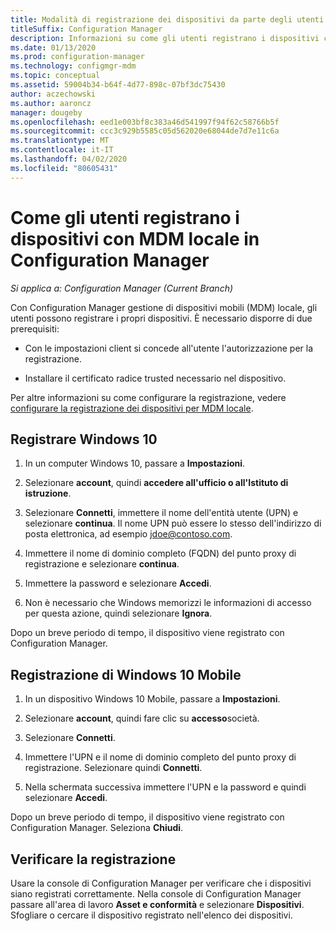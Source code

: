 ```yaml
---
title: Modalità di registrazione dei dispositivi da parte degli utenti
titleSuffix: Configuration Manager
description: Informazioni su come gli utenti registrano i dispositivi con la gestione di dispositivi mobili (MDM) locale in Configuration Manager.
ms.date: 01/13/2020
ms.prod: configuration-manager
ms.technology: configmgr-mdm
ms.topic: conceptual
ms.assetid: 59004b34-b64f-4d77-898c-07bf3dc75430
author: aczechowski
ms.author: aaroncz
manager: dougeby
ms.openlocfilehash: eed1e003bf8c383a46d541997f94f62c58766b5f
ms.sourcegitcommit: ccc3c929b5585c05d562020e68044de7d7e11c6a
ms.translationtype: MT
ms.contentlocale: it-IT
ms.lasthandoff: 04/02/2020
ms.locfileid: "80605431"
---
```

# <a name="how-users-enroll-devices-with-on-premises-mdm-in-configuration-manager"></a>Come gli utenti registrano i dispositivi con MDM locale in Configuration Manager

*Si applica a: Configuration Manager (Current Branch)*

Con Configuration Manager gestione di dispositivi mobili (MDM) locale, gli utenti possono registrare i propri dispositivi. È necessario disporre di due prerequisiti:

- Con le impostazioni client si concede all'utente l'autorizzazione per la registrazione.

- Installare il certificato radice trusted necessario nel dispositivo.

Per altre informazioni su come configurare la registrazione, vedere [configurare la registrazione dei dispositivi per MDM locale](/configmgr/mdm/get-started/set-up-device-enrollment-on-premises-mdm).

## <a name="enroll-windows-10"></a><a name="bkmk_enrollDesk"></a>Registrare Windows 10

1. In un computer Windows 10, passare a **Impostazioni**.

1. Selezionare **account**, quindi **accedere all'ufficio o all'Istituto di istruzione**.

1. Selezionare **Connetti**, immettere il nome dell'entità utente (UPN) e selezionare **continua**. Il nome UPN può essere lo stesso dell'indirizzo di posta elettronica, ad esempio jdoe@contoso.com.

1. Immettere il nome di dominio completo (FQDN) del punto proxy di registrazione e selezionare **continua**.

1. Immettere la password e selezionare **Accedi**.

1. Non è necessario che Windows memorizzi le informazioni di accesso per questa azione, quindi selezionare **Ignora**.

Dopo un breve periodo di tempo, il dispositivo viene registrato con Configuration Manager.

## <a name="enroll-windows-10-mobile"></a><a name="bkmk_enrollMob"></a>Registrazione di Windows 10 Mobile

1. In un dispositivo Windows 10 Mobile, passare a **Impostazioni**.

1. Selezionare **account**, quindi fare clic su **accesso**società.

1. Selezionare **Connetti**.

1. Immettere l'UPN e il nome di dominio completo del punto proxy di registrazione. Selezionare quindi **Connetti**.

1. Nella schermata successiva immettere l'UPN e la password e quindi selezionare **Accedi**.

Dopo un breve periodo di tempo, il dispositivo viene registrato con Configuration Manager. Seleziona **Chiudi**.

## <a name="verify-enrollment"></a><a name="bkmk_verify"></a>Verificare la registrazione

Usare la console di Configuration Manager per verificare che i dispositivi siano registrati correttamente. Nella console di Configuration Manager passare all'area di lavoro **Asset e conformità** e selezionare **Dispositivi**. Sfogliare o cercare il dispositivo registrato nell'elenco dei dispositivi.
